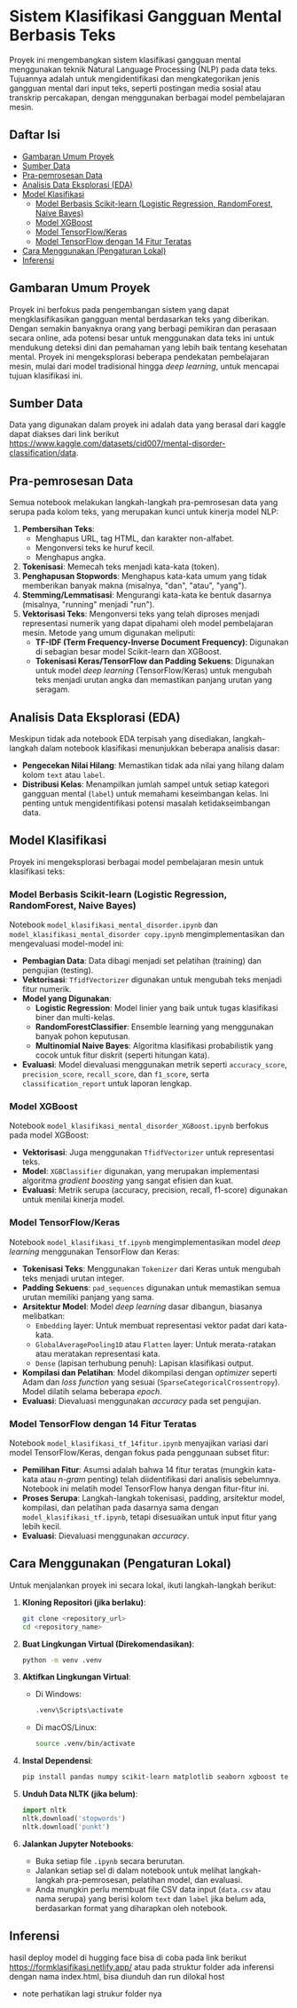 # Sistem Klasifikasi Gangguan Mental Berbasis Teks

Proyek ini mengembangkan sistem klasifikasi gangguan mental menggunakan teknik Natural Language Processing (NLP) pada data teks. Tujuannya adalah untuk mengidentifikasi dan mengkategorikan jenis gangguan mental dari input teks, seperti postingan media sosial atau transkrip percakapan, dengan menggunakan berbagai model pembelajaran mesin.

## Daftar Isi

- [Gambaran Umum Proyek](#gambaran-umum-proyek)
- [Sumber Data](#sumber-data)
- [Pra-pemrosesan Data](#pra-pemrosesan-data)
- [Analisis Data Eksplorasi (EDA)](#analisis-data-eksplorasi-eda)
- [Model Klasifikasi](#model-klasifikasi)
  - [Model Berbasis Scikit-learn (Logistic Regression, RandomForest, Naive Bayes)](#model-berbasis-scikit-learn-logistic-regression-randomforest-naive-bayes)
  - [Model XGBoost](#model-xgboost)
  - [Model TensorFlow/Keras](#model-tensorflowkeras)
  - [Model TensorFlow dengan 14 Fitur Teratas](#model-tensorflow-dengan-14-fitur-teratas)
- [Cara Menggunakan (Pengaturan Lokal)](#cara-menggunakan-pengaturan-lokal)
- [Inferensi](#Inferensi)

## Gambaran Umum Proyek

Proyek ini berfokus pada pengembangan sistem yang dapat mengklasifikasikan gangguan mental berdasarkan teks yang diberikan. Dengan semakin banyaknya orang yang berbagi pemikiran dan perasaan secara online, ada potensi besar untuk menggunakan data teks ini untuk mendukung deteksi dini dan pemahaman yang lebih baik tentang kesehatan mental. Proyek ini mengeksplorasi beberapa pendekatan pembelajaran mesin, mulai dari model tradisional hingga *deep learning*, untuk mencapai tujuan klasifikasi ini.

## Sumber Data

Data yang digunakan dalam proyek ini adalah data yang berasal dari kaggle dapat diakses dari link berikut https://www.kaggle.com/datasets/cid007/mental-disorder-classification/data.
## Pra-pemrosesan Data

Semua notebook melakukan langkah-langkah pra-pemrosesan data yang serupa pada kolom teks, yang merupakan kunci untuk kinerja model NLP:

1.  **Pembersihan Teks**:
    * Menghapus URL, tag HTML, dan karakter non-alfabet.
    * Mengonversi teks ke huruf kecil.
    * Menghapus angka.
2.  **Tokenisasi**: Memecah teks menjadi kata-kata (token).
3.  **Penghapusan Stopwords**: Menghapus kata-kata umum yang tidak memberikan banyak makna (misalnya, "dan", "atau", "yang").
4.  **Stemming/Lemmatisasi**: Mengurangi kata-kata ke bentuk dasarnya (misalnya, "running" menjadi "run").
5.  **Vektorisasi Teks**: Mengonversi teks yang telah diproses menjadi representasi numerik yang dapat dipahami oleh model pembelajaran mesin. Metode yang umum digunakan meliputi:
    * **TF-IDF (Term Frequency-Inverse Document Frequency)**: Digunakan di sebagian besar model Scikit-learn dan XGBoost.
    * **Tokenisasi Keras/TensorFlow dan Padding Sekuens**: Digunakan untuk model *deep learning* (TensorFlow/Keras) untuk mengubah teks menjadi urutan angka dan memastikan panjang urutan yang seragam.

## Analisis Data Eksplorasi (EDA)

Meskipun tidak ada notebook EDA terpisah yang disediakan, langkah-langkah dalam notebook klasifikasi menunjukkan beberapa analisis dasar:

* **Pengecekan Nilai Hilang**: Memastikan tidak ada nilai yang hilang dalam kolom `text` atau `label`.
* **Distribusi Kelas**: Menampilkan jumlah sampel untuk setiap kategori gangguan mental (`label`) untuk memahami keseimbangan kelas. Ini penting untuk mengidentifikasi potensi masalah ketidakseimbangan data.

## Model Klasifikasi

Proyek ini mengeksplorasi berbagai model pembelajaran mesin untuk klasifikasi teks:

### Model Berbasis Scikit-learn (Logistic Regression, RandomForest, Naive Bayes)

Notebook `model_klasifikasi_mental_disorder.ipynb` dan `model_klasifikasi_mental_disorder copy.ipynb` mengimplementasikan dan mengevaluasi model-model ini:

* **Pembagian Data**: Data dibagi menjadi set pelatihan (training) dan pengujian (testing).
* **Vektorisasi**: `TfidfVectorizer` digunakan untuk mengubah teks menjadi fitur numerik.
* **Model yang Digunakan**:
    * **Logistic Regression**: Model linier yang baik untuk tugas klasifikasi biner dan multi-kelas.
    * **RandomForestClassifier**: Ensemble learning yang menggunakan banyak pohon keputusan.
    * **Multinomial Naive Bayes**: Algoritma klasifikasi probabilistik yang cocok untuk fitur diskrit (seperti hitungan kata).
* **Evaluasi**: Model dievaluasi menggunakan metrik seperti `accuracy_score`, `precision_score`, `recall_score`, dan `f1_score`, serta `classification_report` untuk laporan lengkap.

### Model XGBoost

Notebook `model_klasifikasi_mental_disorder_XGBoost.ipynb` berfokus pada model XGBoost:

* **Vektorisasi**: Juga menggunakan `TfidfVectorizer` untuk representasi teks.
* **Model**: `XGBClassifier` digunakan, yang merupakan implementasi algoritma *gradient boosting* yang sangat efisien dan kuat.
* **Evaluasi**: Metrik serupa (accuracy, precision, recall, f1-score) digunakan untuk menilai kinerja model.

### Model TensorFlow/Keras

Notebook `model_klasifikasi_tf.ipynb` mengimplementasikan model *deep learning* menggunakan TensorFlow dan Keras:

* **Tokenisasi Teks**: Menggunakan `Tokenizer` dari Keras untuk mengubah teks menjadi urutan integer.
* **Padding Sekuens**: `pad_sequences` digunakan untuk memastikan semua urutan memiliki panjang yang sama.
* **Arsitektur Model**: Model *deep learning* dasar dibangun, biasanya melibatkan:
    * `Embedding` layer: Untuk membuat representasi vektor padat dari kata-kata.
    * `GlobalAveragePooling1D` atau `Flatten` layer: Untuk merata-ratakan atau meratakan representasi kata.
    * `Dense` (lapisan terhubung penuh): Lapisan klasifikasi output.
* **Kompilasi dan Pelatihan**: Model dikompilasi dengan *optimizer* seperti Adam dan *loss function* yang sesuai (`SparseCategoricalCrossentropy`). Model dilatih selama beberapa *epoch*.
* **Evaluasi**: Dievaluasi menggunakan *accuracy* pada set pengujian.

### Model TensorFlow dengan 14 Fitur Teratas

Notebook `model_klasifikasi_tf_14fitur.ipynb` menyajikan variasi dari model TensorFlow/Keras, dengan fokus pada penggunaan subset fitur:

* **Pemilihan Fitur**: Asumsi adalah bahwa 14 fitur teratas (mungkin kata-kata atau *n-gram* penting) telah diidentifikasi dari analisis sebelumnya. Notebook ini melatih model TensorFlow hanya dengan fitur-fitur ini.
* **Proses Serupa**: Langkah-langkah tokenisasi, padding, arsitektur model, kompilasi, dan pelatihan pada dasarnya sama dengan `model_klasifikasi_tf.ipynb`, tetapi disesuaikan untuk input fitur yang lebih kecil.
* **Evaluasi**: Dievaluasi menggunakan *accuracy*.

## Cara Menggunakan (Pengaturan Lokal)

Untuk menjalankan proyek ini secara lokal, ikuti langkah-langkah berikut:

1.  **Kloning Repositori (jika berlaku)**:
    ```bash
    git clone <repository_url>
    cd <repository_name>
    ```

2.  **Buat Lingkungan Virtual (Direkomendasikan)**:
    ```bash
    python -m venv .venv
    ```

3.  **Aktifkan Lingkungan Virtual**:
    * Di Windows:
        ```bash
        .venv\Scripts\activate
        ```
    * Di macOS/Linux:
        ```bash
        source .venv/bin/activate
        ```

4.  **Instal Dependensi**:
    ```bash
    pip install pandas numpy scikit-learn matplotlib seaborn xgboost tensorflow keras nltk
    ```

5.  **Unduh Data NLTK (jika belum)**:
    ```python
    import nltk
    nltk.download('stopwords')
    nltk.download('punkt')
    ```

6.  **Jalankan Jupyter Notebooks**:
    * Buka setiap file `.ipynb` secara berurutan.
    * Jalankan setiap sel di dalam notebook untuk melihat langkah-langkah pra-pemrosesan, pelatihan model, dan evaluasi.
    * Anda mungkin perlu membuat file CSV data input (`data.csv` atau nama serupa) yang berisi kolom `text` dan `label` jika belum ada, berdasarkan format yang diharapkan oleh notebook.

## Inferensi 
hasil deploy model di hugging face bisa di coba pada link berikut https://formklasifikasi.netlify.app/ atau pada struktur folder ada inferensi dengan nama index.html, bisa diunduh dan run dilokal host

* note perhatikan lagi strukur folder nya
